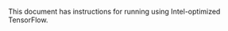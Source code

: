 <!-- 10. Description -->

This document has instructions for running <model name> <mode>
using Intel-optimized TensorFlow.

